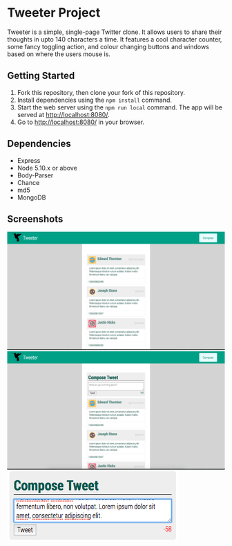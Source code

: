 # Tweeter Project

Tweeter is a simple, single-page Twitter clone. It allows users to share their thoughts in upto 140 characters a time. It features a cool character counter, some fancy toggling action, and colour changing buttons and windows based on where the users mouse is.

## Getting Started

1. Fork this repository, then clone your fork of this repository.
2. Install dependencies using the `npm install` command.
3. Start the web server using the `npm run local` command. The app will be served at <http://localhost:8080/>.
4. Go to <http://localhost:8080/> in your browser.

## Dependencies

- Express
- Node 5.10.x or above
- Body-Parser
- Chance
- md5
- MongoDB

## Screenshots

![Screenshot of the homepage](https://github.com/sanjanadesai27/tweetr/blob/master/docs/page_on_open.png)
![Screenshot of page with open composer](https://github.com/sanjanadesai27/tweetr/blob/master/docs/Compose_Tweet.png)
![Screenshot of compose box with char counter](https://github.com/sanjanadesai27/tweetr/blob/master/docs/composer.png)